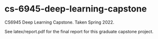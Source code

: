 # cs-6945-deep-learning-capstone
CS6945 Deep Learning Capstone.
Taken Spring 2022.

See latex/report.pdf for the final report for this graduate capstone project.

